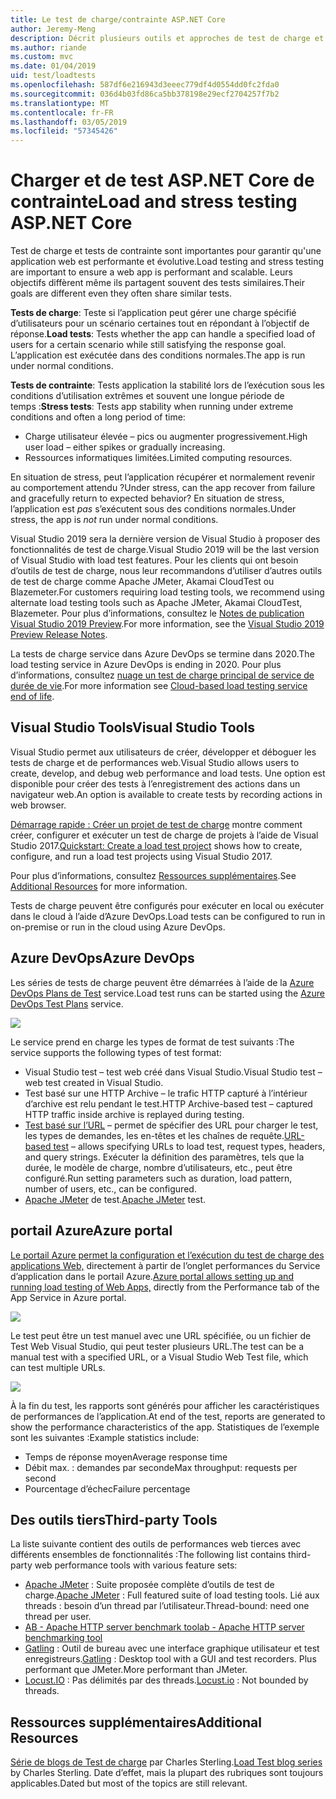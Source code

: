 ```yaml
---
title: Le test de charge/contrainte ASP.NET Core
author: Jeremy-Meng
description: Décrit plusieurs outils et approches de test de charge et de stress d’applications ASP.NET Core.
ms.author: riande
ms.custom: mvc
ms.date: 01/04/2019
uid: test/loadtests
ms.openlocfilehash: 587df6e216943d3eeec779df4d0554dd0fc2fda0
ms.sourcegitcommit: 036d4b03fd86ca5bb378198e29ecf2704257f7b2
ms.translationtype: MT
ms.contentlocale: fr-FR
ms.lasthandoff: 03/05/2019
ms.locfileid: "57345426"
---
```

# <a name="load-and-stress-testing-aspnet-core"></a><span data-ttu-id="3ca06-103">Charger et de test ASP.NET Core de contrainte</span><span class="sxs-lookup"><span data-stu-id="3ca06-103">Load and stress testing ASP.NET Core</span></span>

<span data-ttu-id="3ca06-104">Test de charge et tests de contrainte sont importantes pour garantir qu'une application web est performante et évolutive.</span><span class="sxs-lookup"><span data-stu-id="3ca06-104">Load testing and stress testing are important to ensure a web app is performant and scalable.</span></span> <span data-ttu-id="3ca06-105">Leurs objectifs diffèrent même ils partagent souvent des tests similaires.</span><span class="sxs-lookup"><span data-stu-id="3ca06-105">Their goals are different even they often share similar tests.</span></span>

<span data-ttu-id="3ca06-106">**Tests de charge**: Teste si l’application peut gérer une charge spécifié d’utilisateurs pour un scénario certaines tout en répondant à l’objectif de réponse.</span><span class="sxs-lookup"><span data-stu-id="3ca06-106">**Load tests**: Tests whether the app can handle a specified load of users for a certain scenario while still satisfying the response goal.</span></span> <span data-ttu-id="3ca06-107">L’application est exécutée dans des conditions normales.</span><span class="sxs-lookup"><span data-stu-id="3ca06-107">The app is run under normal conditions.</span></span>

<span data-ttu-id="3ca06-108">**Tests de contrainte**: Tests application la stabilité lors de l’exécution sous les conditions d’utilisation extrêmes et souvent une longue période de temps :</span><span class="sxs-lookup"><span data-stu-id="3ca06-108">**Stress tests**: Tests app stability when running under extreme conditions and often a long period of time:</span></span>

* <span data-ttu-id="3ca06-109">Charge utilisateur élevée – pics ou augmenter progressivement.</span><span class="sxs-lookup"><span data-stu-id="3ca06-109">High user load – either spikes or gradually increasing.</span></span>
* <span data-ttu-id="3ca06-110">Ressources informatiques limitées.</span><span class="sxs-lookup"><span data-stu-id="3ca06-110">Limited computing resources.</span></span>  

<span data-ttu-id="3ca06-111">En situation de stress, peut l’application récupérer et normalement revenir au comportement attendu ?</span><span class="sxs-lookup"><span data-stu-id="3ca06-111">Under stress, can the app recover from failure and gracefully return to expected behavior?</span></span> <span data-ttu-id="3ca06-112">En situation de stress, l’application est *pas* s’exécutent sous des conditions normales.</span><span class="sxs-lookup"><span data-stu-id="3ca06-112">Under stress, the app is *not* run under normal conditions.</span></span>

<span data-ttu-id="3ca06-113">Visual Studio 2019 sera la dernière version de Visual Studio à proposer des fonctionnalités de test de charge.</span><span class="sxs-lookup"><span data-stu-id="3ca06-113">Visual Studio 2019 will be the last version of Visual Studio with load test features.</span></span> <span data-ttu-id="3ca06-114">Pour les clients qui ont besoin d’outils de test de charge, nous leur recommandons d’utiliser d’autres outils de test de charge comme Apache JMeter, Akamai CloudTest ou Blazemeter.</span><span class="sxs-lookup"><span data-stu-id="3ca06-114">For customers requiring load testing tools, we recommend using alternate load testing tools such as Apache JMeter, Akamai CloudTest, Blazemeter.</span></span> <span data-ttu-id="3ca06-115">Pour plus d’informations, consultez le [Notes de publication Visual Studio 2019 Preview](/visualstudio/releases/2019/release-notes-preview#test-tools).</span><span class="sxs-lookup"><span data-stu-id="3ca06-115">For more information, see the [Visual Studio 2019 Preview Release Notes](/visualstudio/releases/2019/release-notes-preview#test-tools).</span></span>

<span data-ttu-id="3ca06-116">La tests de charge service dans Azure DevOps se termine dans 2020.</span><span class="sxs-lookup"><span data-stu-id="3ca06-116">The load testing service in Azure DevOps is ending in 2020.</span></span> <span data-ttu-id="3ca06-117">Pour plus d’informations, consultez [nuage un test de charge principal de service de durée de vie](https://devblogs.microsoft.com/devops/cloud-based-load-testing-service-eol/).</span><span class="sxs-lookup"><span data-stu-id="3ca06-117">For more information see [Cloud-based load testing service end of life](https://devblogs.microsoft.com/devops/cloud-based-load-testing-service-eol/).</span></span>

## <a name="visual-studio-tools"></a><span data-ttu-id="3ca06-118">Visual Studio Tools</span><span class="sxs-lookup"><span data-stu-id="3ca06-118">Visual Studio Tools</span></span>

<span data-ttu-id="3ca06-119">Visual Studio permet aux utilisateurs de créer, développer et déboguer les tests de charge et de performances web.</span><span class="sxs-lookup"><span data-stu-id="3ca06-119">Visual Studio allows users to create, develop, and debug web performance and load tests.</span></span> <span data-ttu-id="3ca06-120">Une option est disponible pour créer des tests à l’enregistrement des actions dans un navigateur web.</span><span class="sxs-lookup"><span data-stu-id="3ca06-120">An option is available to create tests by recording actions in web browser.</span></span>

<span data-ttu-id="3ca06-121">[Démarrage rapide : Créer un projet de test de charge](/visualstudio/test/quickstart-create-a-load-test-project?view=vs-2017) montre comment créer, configurer et exécuter un test de charge de projets à l’aide de Visual Studio 2017.</span><span class="sxs-lookup"><span data-stu-id="3ca06-121">[Quickstart: Create a load test project](/visualstudio/test/quickstart-create-a-load-test-project?view=vs-2017) shows how to create, configure, and run a load test projects using Visual Studio 2017.</span></span>

<span data-ttu-id="3ca06-122">Pour plus d’informations, consultez [Ressources supplémentaires](#add).</span><span class="sxs-lookup"><span data-stu-id="3ca06-122">See [Additional Resources](#add) for more information.</span></span>

<span data-ttu-id="3ca06-123">Tests de charge peuvent être configurés pour exécuter en local ou exécuter dans le cloud à l’aide d’Azure DevOps.</span><span class="sxs-lookup"><span data-stu-id="3ca06-123">Load tests can be configured to run in on-premise or run in the cloud using Azure DevOps.</span></span>

## <a name="azure-devops"></a><span data-ttu-id="3ca06-124">Azure DevOps</span><span class="sxs-lookup"><span data-stu-id="3ca06-124">Azure DevOps</span></span>

<span data-ttu-id="3ca06-125">Les séries de tests de charge peuvent être démarrées à l’aide de la [Azure DevOps Plans de Test](/azure/devops/test/load-test/index?view=vsts) service.</span><span class="sxs-lookup"><span data-stu-id="3ca06-125">Load test runs can be started using the [Azure DevOps Test Plans](/azure/devops/test/load-test/index?view=vsts) service.</span></span>

![](./load-tests/_static/azure-devops-load-test.png)

<span data-ttu-id="3ca06-126">Le service prend en charge les types de format de test suivants :</span><span class="sxs-lookup"><span data-stu-id="3ca06-126">The service supports the following types of test format:</span></span>

- <span data-ttu-id="3ca06-127">Visual Studio test – test web créé dans Visual Studio.</span><span class="sxs-lookup"><span data-stu-id="3ca06-127">Visual Studio test – web test created in Visual Studio.</span></span>
- <span data-ttu-id="3ca06-128">Test basé sur une HTTP Archive – le trafic HTTP capturé à l’intérieur d’archive est relu pendant le test.</span><span class="sxs-lookup"><span data-stu-id="3ca06-128">HTTP Archive-based test – captured HTTP traffic inside archive is replayed during testing.</span></span>
- <span data-ttu-id="3ca06-129">[Test basé sur l’URL](/azure/devops/test/load-test/get-started-simple-cloud-load-test?view=vsts) – permet de spécifier des URL pour charger le test, les types de demandes, les en-têtes et les chaînes de requête.</span><span class="sxs-lookup"><span data-stu-id="3ca06-129">[URL-based test](/azure/devops/test/load-test/get-started-simple-cloud-load-test?view=vsts) – allows specifying URLs to load test, request types, headers, and query strings.</span></span> <span data-ttu-id="3ca06-130">Exécuter la définition des paramètres, tels que la durée, le modèle de charge, nombre d’utilisateurs, etc., peut être configuré.</span><span class="sxs-lookup"><span data-stu-id="3ca06-130">Run setting parameters such as duration, load pattern, number of users, etc., can be configured.</span></span>
- <span data-ttu-id="3ca06-131">[Apache JMeter](https://jmeter.apache.org/) de test.</span><span class="sxs-lookup"><span data-stu-id="3ca06-131">[Apache JMeter](https://jmeter.apache.org/) test.</span></span>

## <a name="azure-portal"></a><span data-ttu-id="3ca06-132">portail Azure</span><span class="sxs-lookup"><span data-stu-id="3ca06-132">Azure portal</span></span>

<span data-ttu-id="3ca06-133">[Le portail Azure permet la configuration et l’exécution du test de charge des applications Web,](/azure/devops/test/load-test/app-service-web-app-performance-test?view=vsts) directement à partir de l’onglet performances du Service d’application dans le portail Azure.</span><span class="sxs-lookup"><span data-stu-id="3ca06-133">[Azure portal allows setting up and running load testing of Web Apps,](/azure/devops/test/load-test/app-service-web-app-performance-test?view=vsts) directly from the Performance tab of the App Service in Azure portal.</span></span>

![](./load-tests/_static/azure-appservice-perf-test.png)

<span data-ttu-id="3ca06-134">Le test peut être un test manuel avec une URL spécifiée, ou un fichier de Test Web Visual Studio, qui peut tester plusieurs URL.</span><span class="sxs-lookup"><span data-stu-id="3ca06-134">The test can be a manual test with a specified URL, or a Visual Studio Web Test file, which can test multiple URLs.</span></span>

![](./load-tests/_static/azure-appservice-perf-test-config.png)

<span data-ttu-id="3ca06-135">À la fin du test, les rapports sont générés pour afficher les caractéristiques de performances de l’application.</span><span class="sxs-lookup"><span data-stu-id="3ca06-135">At end of the test, reports are generated to show the performance characteristics of the app.</span></span> <span data-ttu-id="3ca06-136">Statistiques de l’exemple sont les suivantes :</span><span class="sxs-lookup"><span data-stu-id="3ca06-136">Example statistics include:</span></span>

- <span data-ttu-id="3ca06-137">Temps de réponse moyen</span><span class="sxs-lookup"><span data-stu-id="3ca06-137">Average response time</span></span>
- <span data-ttu-id="3ca06-138">Débit max. : demandes par seconde</span><span class="sxs-lookup"><span data-stu-id="3ca06-138">Max throughput: requests per second</span></span>
- <span data-ttu-id="3ca06-139">Pourcentage d’échec</span><span class="sxs-lookup"><span data-stu-id="3ca06-139">Failure percentage</span></span>

## <a name="third-party-tools"></a><span data-ttu-id="3ca06-140">Des outils tiers</span><span class="sxs-lookup"><span data-stu-id="3ca06-140">Third-party Tools</span></span>

<span data-ttu-id="3ca06-141">La liste suivante contient des outils de performances web tierces avec différents ensembles de fonctionnalités :</span><span class="sxs-lookup"><span data-stu-id="3ca06-141">The following list contains third-party web performance tools with various feature sets:</span></span>

- <span data-ttu-id="3ca06-142">[Apache JMeter](https://jmeter.apache.org/) : Suite proposée complète d’outils de test de charge.</span><span class="sxs-lookup"><span data-stu-id="3ca06-142">[Apache JMeter](https://jmeter.apache.org/) : Full featured suite of load testing tools.</span></span> <span data-ttu-id="3ca06-143">Lié aux threads : besoin d’un thread par l’utilisateur.</span><span class="sxs-lookup"><span data-stu-id="3ca06-143">Thread-bound: need one thread per user.</span></span>
- [<span data-ttu-id="3ca06-144">AB - Apache HTTP server benchmark tool</span><span class="sxs-lookup"><span data-stu-id="3ca06-144">ab - Apache HTTP server benchmarking tool</span></span>](https://httpd.apache.org/docs/2.4/programs/ab.html)
- <span data-ttu-id="3ca06-145">[Gatling](https://gatling.io/) : Outil de bureau avec une interface graphique utilisateur et test enregistreurs.</span><span class="sxs-lookup"><span data-stu-id="3ca06-145">[Gatling](https://gatling.io/) : Desktop tool with a GUI and test recorders.</span></span> <span data-ttu-id="3ca06-146">Plus performant que JMeter.</span><span class="sxs-lookup"><span data-stu-id="3ca06-146">More performant than JMeter.</span></span>
- <span data-ttu-id="3ca06-147">[Locust.IO](https://locust.io/) : Pas délimités par des threads.</span><span class="sxs-lookup"><span data-stu-id="3ca06-147">[Locust.io](https://locust.io/) : Not bounded by threads.</span></span>

<a name="add"></a>
## <a name="additional-resources"></a><span data-ttu-id="3ca06-148">Ressources supplémentaires</span><span class="sxs-lookup"><span data-stu-id="3ca06-148">Additional Resources</span></span>

<span data-ttu-id="3ca06-149">[Série de blogs de Test de charge](https://blogs.msdn.microsoft.com/charles_sterling/2015/06/01/load-test-series-part-i-creating-web-performance-tests-for-a-load-test/) par Charles Sterling.</span><span class="sxs-lookup"><span data-stu-id="3ca06-149">[Load Test blog series](https://blogs.msdn.microsoft.com/charles_sterling/2015/06/01/load-test-series-part-i-creating-web-performance-tests-for-a-load-test/) by Charles Sterling.</span></span> <span data-ttu-id="3ca06-150">Date d’effet, mais la plupart des rubriques sont toujours applicables.</span><span class="sxs-lookup"><span data-stu-id="3ca06-150">Dated but most of the topics are still relevant.</span></span>
